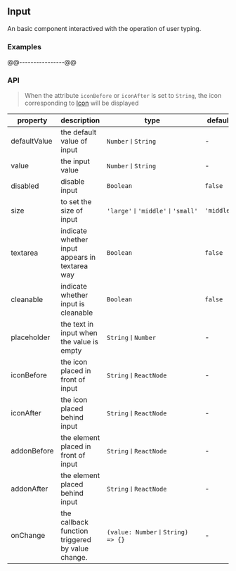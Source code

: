 ## Input
An basic component interactived with the operation of user typing.
### Examples
@@----------------@@
### API
> When the attribute ```iconBefore``` or ```iconAfter``` is set to ```String```, the icon corresponding to [Icon](/#/icon) will be displayed

property | description | type | default
-----|------| ---- | ---
defaultValue | the default value of input | ```Number丨String``` | -
value | the input value | ```Number丨String``` | -
disabled | disable input | ```Boolean``` | ```false```
size | to set the size of input | ```'large'丨'middle'丨'small'```| ```'middle'```
textarea | indicate whether input appears in textarea way | ```Boolean``` | ```false```
cleanable | indicate whether input is cleanable | ```Boolean``` | ```false```
placeholder | the text in input when the value is empty | ```String丨Number``` | -
iconBefore | the icon placed in front of input | ```String丨ReactNode``` | -
iconAfter | the icon placed behind input | ```String丨ReactNode``` | -
addonBefore | the element placed in front of input | ```String丨ReactNode``` | -
addonAfter | the element placed behind input | ```String丨ReactNode``` | -
onChange | the callback function triggered by value change. | ```(value: Number丨String) => {}``` | -
